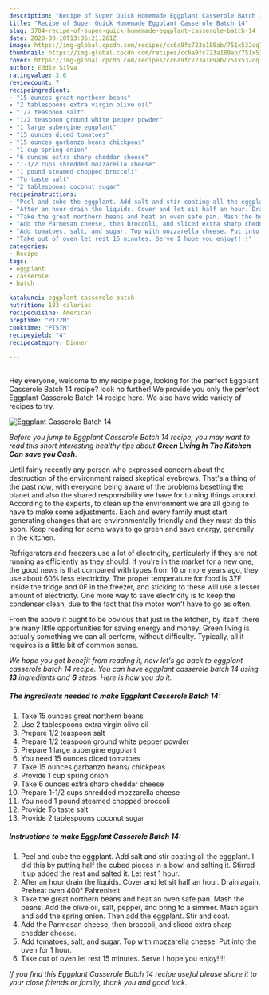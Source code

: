 ```yaml
---
description: "Recipe of Super Quick Homemade Eggplant Casserole Batch 14"
title: "Recipe of Super Quick Homemade Eggplant Casserole Batch 14"
slug: 3704-recipe-of-super-quick-homemade-eggplant-casserole-batch-14
date: 2020-08-10T13:36:21.261Z
image: https://img-global.cpcdn.com/recipes/cc6a9fc723a189ab/751x532cq70/eggplant-casserole-batch-14-recipe-main-photo.jpg
thumbnail: https://img-global.cpcdn.com/recipes/cc6a9fc723a189ab/751x532cq70/eggplant-casserole-batch-14-recipe-main-photo.jpg
cover: https://img-global.cpcdn.com/recipes/cc6a9fc723a189ab/751x532cq70/eggplant-casserole-batch-14-recipe-main-photo.jpg
author: Eddie Silva
ratingvalue: 3.6
reviewcount: 7
recipeingredient:
- "15 ounces great northern beans"
- "2 tablespoons extra virgin olive oil"
- "1/2 teaspoon salt"
- "1/2 teaspoon ground white pepper powder"
- "1 large aubergine eggplant"
- "15 ounces diced tomatoes"
- "15 ounces garbanzo beans chickpeas"
- "1 cup spring onion"
- "6 ounces extra sharp cheddar cheese"
- "1-1/2 cups shredded mozzarella cheese"
- "1 pound steamed chopped broccoli"
- "To taste salt"
- "2 tablespoons coconut sugar"
recipeinstructions:
- "Peel and cube the eggplant. Add salt and stir coating all the eggplant. I did this by putting half the cubed pieces in a bowl and salting it. Stirred it up added the rest and salted it. Let rest 1 hour."
- "After an hour drain the liquids. Cover and let sit half an hour. Drain again. Preheat oven 400° Fahrenheit."
- "Take the great northern beans and heat an oven safe pan. Mash the beans. Add the olive oil, salt, pepper, and bring to a simmer. Mash again and add the spring onion. Then add the eggplant. Stir and coat."
- "Add the Parmesan cheese, then broccoli, and sliced extra sharp cheddar cheese."
- "Add tomatoes, salt, and sugar. Top with mozzarella cheese. Put into the oven for 1 hour."
- "Take out of oven let rest 15 minutes. Serve I hope you enjoy!!!!"
categories:
- Recipe
tags:
- eggplant
- casserole
- batch

katakunci: eggplant casserole batch 
nutrition: 183 calories
recipecuisine: American
preptime: "PT22M"
cooktime: "PT57M"
recipeyield: "4"
recipecategory: Dinner

---
```

<br>
Hey everyone, welcome to my recipe page, looking for the perfect Eggplant Casserole Batch 14 recipe? look no further! We provide you only the perfect Eggplant Casserole Batch 14 recipe here. We also have wide variety of recipes to try.
<br>


![Eggplant Casserole Batch 14](https://img-global.cpcdn.com/recipes/cc6a9fc723a189ab/751x532cq70/eggplant-casserole-batch-14-recipe-main-photo.jpg)

<i>Before you jump to Eggplant Casserole Batch 14 recipe, you may want to read this short interesting healthy tips about 
<strong>Green Living In The Kitchen Can save you Cash</strong>.</i>
</br>

Until fairly recently any person who expressed concern about the destruction of the environment raised skeptical eyebrows. That's a thing of the past now, with everyone being aware of the problems besetting the planet and also the shared responsibility we have for turning things around. According to the experts, to clean up the environment we are all going to have to make some adjustments. Each and every family must start generating changes that are environmentally friendly and they must do this soon. Keep reading for some ways to go green and save energy, generally in the kitchen.

Refrigerators and freezers use a lot of electricity, particularly if they are not running as efficiently as they should. If you're in the market for a new one, the good news is that compared with types from 10 or more years ago, they use about 60% less electricity. The proper temperature for food is 37F inside the fridge and 0F in the freezer, and sticking to these will use a lesser amount of electricity. One more way to save electricity is to keep the condenser clean, due to the fact that the motor won't have to go as often.

From the above it ought to be obvious that just in the kitchen, by itself, there are many little opportunities for saving energy and money. Green living is actually something we can all perform, without difficulty. Typically, all it requires is a little bit of common sense.


<i>We hope you got benefit from reading it, now let's go back to eggplant casserole batch 14 recipe. You can have eggplant casserole batch 14 using <strong>13</strong> ingredients and <strong>6</strong> steps. Here is how you do it.
</i>

##### The ingredients needed to make Eggplant Casserole Batch 14:

1. Take 15 ounces great northern beans
1. Use 2 tablespoons extra virgin olive oil
1. Prepare 1/2 teaspoon salt
1. Prepare 1/2 teaspoon ground white pepper powder
1. Prepare 1 large aubergine eggplant
1. You need 15 ounces diced tomatoes
1. Take 15 ounces garbanzo beans/ chickpeas
1. Provide 1 cup spring onion
1. Take 6 ounces extra sharp cheddar cheese
1. Prepare 1-1/2 cups shredded mozzarella cheese
1. You need 1 pound steamed chopped broccoli
1. Provide To taste salt
1. Provide 2 tablespoons coconut sugar


##### Instructions to make Eggplant Casserole Batch 14:

1. Peel and cube the eggplant. Add salt and stir coating all the eggplant. I did this by putting half the cubed pieces in a bowl and salting it. Stirred it up added the rest and salted it. Let rest 1 hour.
1. After an hour drain the liquids. Cover and let sit half an hour. Drain again. Preheat oven 400° Fahrenheit.
1. Take the great northern beans and heat an oven safe pan. Mash the beans. Add the olive oil, salt, pepper, and bring to a simmer. Mash again and add the spring onion. Then add the eggplant. Stir and coat.
1. Add the Parmesan cheese, then broccoli, and sliced extra sharp cheddar cheese.
1. Add tomatoes, salt, and sugar. Top with mozzarella cheese. Put into the oven for 1 hour.
1. Take out of oven let rest 15 minutes. Serve I hope you enjoy!!!!


<i>If you find this Eggplant Casserole Batch 14 recipe useful please share it to your close friends or family, thank you and good luck.</i>
